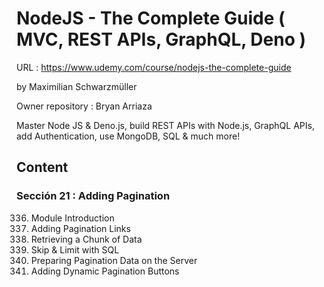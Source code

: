 # NodeJS - The Complete Guide ( MVC, REST APIs, GraphQL, Deno )

URL : https://www.udemy.com/course/nodejs-the-complete-guide

by Maximilian Schwarzmüller

Owner repository : Bryan Arriaza

Master Node JS & Deno.js, build REST APIs with Node.js, GraphQL APIs, add Authentication, use MongoDB, SQL & much more!

## Content

### Sección 21 : Adding Pagination

336. Module Introduction
337. Adding Pagination Links
338. Retrieving a Chunk of Data
339. Skip & Limit with SQL
340. Preparing Pagination Data on the Server
341. Adding Dynamic Pagination Buttons
